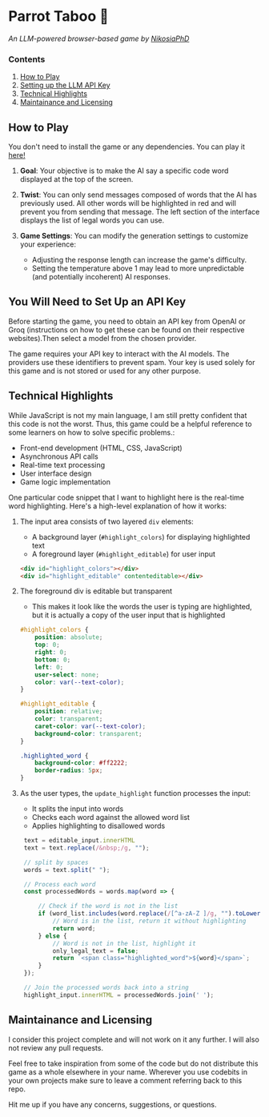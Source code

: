 # Parrot Taboo 🦜
*An LLM-powered browser-based game by [NikosiaPhD](https://twitch.tv/nikosiaphd)*

### Contents

1. [How to Play](#how-to-play)
2. [Setting up the LLM API Key](#you-will-need-to-set-up-an-api-key)
3. [Technical Highlights](#technical-highlights)
4. [Maintainance and Licensing](#maintainance-and-licensing)

## How to Play
You don't need to install the game or any dependencies. You can play it [here!](http://nikosiaphd.github.io/parrottaboo)

1. **Goal**: Your objective is to make the AI say a specific code word displayed at the top of the screen.

2. **Twist**: You can only send messages composed of words that the AI has previously used. All other words will be highlighted in red and will prevent you from sending that message. The left section of the interface displays the list of legal words you can use.

3. **Game Settings**: You can modify the generation settings to customize your experience:
   - Adjusting the response length can increase the game's difficulty.
   - Setting the temperature above 1 may lead to more unpredictable (and potentially incoherent) AI responses.

## You Will Need to Set Up an API Key
Before starting the game, you need to obtain an API key from OpenAI or Groq (instructions on how to get these can be found on their respective websites).Then select a model from the chosen provider.

The game requires your API key to interact with the AI models. The providers use these identifiers to prevent spam. Your key is used solely for this game and is not stored or used for any other purpose.

## Technical Highlights
While JavaScript is not my main language, I am still pretty confident that this code is not the worst. Thus, this game could be a helpful reference to some learners on how to solve specific problems.:
- Front-end development (HTML, CSS, JavaScript)
- Asynchronous API calls
- Real-time text processing
- User interface design
- Game logic implementation

One particular code snippet that I want to highlight here is the real-time word highlighting. Here's a high-level explanation of how it works:

1. The input area consists of two layered `div` elements:
   - A background layer (`#highlight_colors`) for displaying highlighted text
   - A foreground layer (`#highlight_editable`) for user input

    ```html
    <div id="highlight_colors"></div>
    <div id="highlight_editable" contenteditable></div>
    ```

2. The foreground div is editable but transparent
    - This makes it look like the words the user is typing are highlighted, but it is actually a copy of the user input that is highlighted

    ```css
    #highlight_colors {
        position: absolute;
        top: 0;
        right: 0;
        bottom: 0;
        left: 0;
        user-select: none;
        color: var(--text-color);
    }

    #highlight_editable {
        position: relative;
        color: transparent;
        caret-color: var(--text-color);
        background-color: transparent;
    }

    .highlighted_word {
        background-color: #ff2222;
        border-radius: 5px;
    }
    ```

3. As the user types, the `update_highlight` function processes the input:
   - It splits the input into words
   - Checks each word against the allowed word list
   - Applies highlighting to disallowed words

   ```javascript
    text = editable_input.innerHTML
    text = text.replace(/&nbsp;/g, "");

    // split by spaces
    words = text.split(" ");

    // Process each word
    const processedWords = words.map(word => {

        // Check if the word is not in the list
        if (word_list.includes(word.replace(/[^a-zA-Z ]/g, "").toLowerCase())) {
            // Word is in the list, return it without highlighting
            return word;
        } else {
            // Word is not in the list, highlight it
            only_legal_text = false;
            return `<span class="highlighted_word">${word}</span>`;
        }
    });

    // Join the processed words back into a string
    highlight_input.innerHTML = processedWords.join(' ');
    ```



## Maintainance and Licensing
I consider this project complete and will not work on it any further. I will also not review any pull requests. 

Feel free to take inspiration from some of the code but do not distribute this game as a whole elsewhere in your name. Wherever you use codebits in your own projects make sure to leave a comment referring back to this repo. 

Hit me up if you have any concerns, suggestions, or questions.
